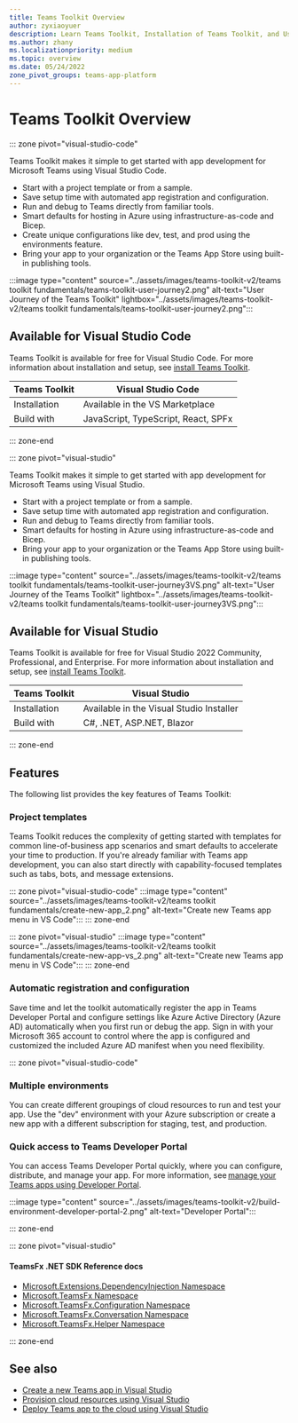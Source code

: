 ```yaml
---
title: Teams Toolkit Overview
author: zyxiaoyuer
description: Learn Teams Toolkit, Installation of Teams Toolkit, and User journey of Teams Toolkit
ms.author: zhany
ms.localizationpriority: medium
ms.topic: overview
ms.date: 05/24/2022
zone_pivot_groups: teams-app-platform
---
```


# Teams Toolkit Overview

::: zone pivot="visual-studio-code"

Teams Toolkit makes it simple to get started with app development for Microsoft Teams using Visual Studio Code.

* Start with a project template or from a sample.
* Save setup time with automated app registration and configuration.
* Run and debug to Teams directly from familiar tools.
* Smart defaults for hosting in Azure using infrastructure-as-code and Bicep.
* Create unique configurations like dev, test, and prod using the environments feature.
* Bring your app to your organization or the Teams App Store using built-in publishing tools.

:::image type="content" source="../assets/images/teams-toolkit-v2/teams toolkit fundamentals/teams-toolkit-user-journey2.png" alt-text="User Journey of the Teams Toolkit" lightbox="../assets/images/teams-toolkit-v2/teams toolkit fundamentals/teams-toolkit-user-journey2.png":::

## Available for Visual Studio Code

Teams Toolkit is available for free for Visual Studio Code. For more information about installation and setup, see [install Teams Toolkit](./install-Teams-Toolkit.md).

| Teams Toolkit | Visual Studio Code |
| - | ------------------ |
| Installation | Available in the VS Marketplace |
| Build with | JavaScript, TypeScript, React, SPFx |

::: zone-end

::: zone pivot="visual-studio"

Teams Toolkit makes it simple to get started with app development for Microsoft Teams using Visual Studio.

* Start with a project template or from a sample.
* Save setup time with automated app registration and configuration.
* Run and debug to Teams directly from familiar tools.
* Smart defaults for hosting in Azure using infrastructure-as-code and Bicep.
* Bring your app to your organization or the Teams App Store using built-in publishing tools.

:::image type="content" source="../assets/images/teams-toolkit-v2/teams toolkit fundamentals/teams-toolkit-user-journey3VS.png" alt-text="User Journey of the Teams Toolkit" lightbox="../assets/images/teams-toolkit-v2/teams toolkit fundamentals/teams-toolkit-user-journey3VS.png":::

## Available for Visual Studio

Teams Toolkit is available for free for Visual Studio 2022 Community, Professional, and Enterprise. For more information about installation and setup, see [install Teams Toolkit](./install-Teams-Toolkit.md).

| Teams Toolkit | Visual Studio |
| - | ------------- |
| Installation | Available in the Visual Studio Installer |
| Build with | C#, .NET, ASP.NET, Blazor |

::: zone-end

## Features

The following list provides the key features of Teams Toolkit:

### Project templates

Teams Toolkit reduces the complexity of getting started with templates for common line-of-business app scenarios and smart defaults to accelerate your time to production. If you're already familiar with Teams app development, you can also start directly with capability-focused templates such as tabs, bots, and message extensions.

::: zone pivot="visual-studio-code"
:::image type="content" source="../assets/images/teams-toolkit-v2/teams toolkit fundamentals/create-new-app_2.png" alt-text="Create new Teams app menu in VS Code":::
::: zone-end

::: zone pivot="visual-studio"
:::image type="content" source="../assets/images/teams-toolkit-v2/teams toolkit fundamentals/create-new-app-vs_2.png" alt-text="Create new Teams app menu in VS Code":::
::: zone-end

### Automatic registration and configuration

Save time and let the toolkit automatically register the app in Teams Developer Portal and configure settings like Azure Active Directory (Azure AD) automatically when you first run or debug the app. Sign in with your Microsoft 365 account to control where the app is configured and customized the included Azure AD manifest when you need flexibility.

::: zone pivot="visual-studio-code"

### Multiple environments

You can create different groupings of cloud resources to run and test your app. Use the "dev" environment with your Azure subscription or create a new app with a different subscription for staging, test, and production.

### Quick access to Teams Developer Portal

You can access Teams Developer Portal quickly, where you can configure, distribute, and manage your app. For more information, see [manage your Teams apps using Developer Portal](../concepts/build-and-test/manage-your-apps-in-developer-portal.md).

:::image type="content" source="../assets/images/teams-toolkit-v2/build-environment-developer-portal-2.png" alt-text="Developer Portal":::

::: zone-end

::: zone pivot="visual-studio"

#### TeamsFx .NET SDK Reference docs

* [Microsoft.Extensions.DependencyInjection Namespace](/../dotnet/api/Microsoft.Extensions.DependencyInjection)
* [Microsoft.TeamsFx Namespace](/../dotnet/api/Microsoft.TeamsFx)
* [Microsoft.TeamsFx.Configuration Namespace](/../dotnet/api/Microsoft.TeamsFx.Configuration)
* [Microsoft.TeamsFx.Conversation Namespace](/../dotnet/api/Microsoft.TeamsFx.Conversation)
* [Microsoft.TeamsFx.Helper Namespace](/../dotnet/api/Microsoft.TeamsFx.Helper)

::: zone-end

## See also

* [Create a new Teams app in Visual Studio](create-new-project.md)
* [Provision cloud resources using Visual Studio](provision-cloud-resources.md)
* [Deploy Teams app to the cloud using Visual Studio](deploy.md)
